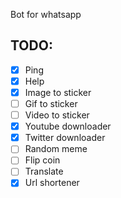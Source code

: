 Bot for whatsapp

## TODO:

- [x] Ping
- [x] Help
- [x] Image to sticker
- [ ] Gif to sticker
- [ ] Video to sticker
- [x] Youtube downloader
- [x] Twitter downloader
- [ ] Random meme
- [ ] Flip coin
- [ ] Translate
- [x] Url shortener
